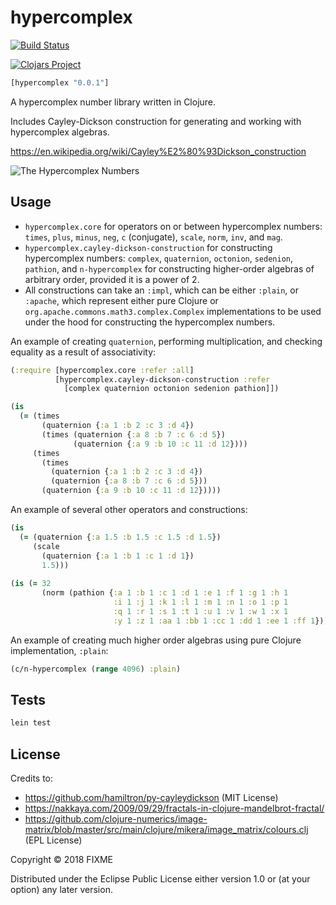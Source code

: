 # hypercomplex

[![Build Status](https://travis-ci.com/ogeagla/clj-hypercomplex.svg?branch=master)](https://travis-ci.com/ogeagla/clj-hypercomplex)

[![Clojars Project](https://img.shields.io/clojars/v/hypercomplex.svg)](https://clojars.org/hypercomplex)

```clojure
[hypercomplex "0.0.1"]
```

A hypercomplex number library written in Clojure.

Includes Cayley-Dickson construction for generating and working with hypercomplex algebras.

https://en.wikipedia.org/wiki/Cayley%E2%80%93Dickson_construction

![The Hypercomplex Numbers](papers/Figure1.JPG)

## Usage

 - `hypercomplex.core` for operators on or between hypercomplex numbers: `times`, `plus`, `minus`, `neg`, `c` (conjugate), `scale`, `norm`, `inv`, and `mag`.
 - `hypercomplex.cayley-dickson-construction` for constructing hypercomplex numbers: `complex`, `quaternion`, `octonion`, `sedenion`, `pathion`, and `n-hypercomplex` for constructing higher-order algebras of arbitrary order, provided it is a power of 2.
 - All constructions can take an `:impl`, which can be either `:plain`, or `:apache`, which represent either pure Clojure or `org.apache.commons.math3.complex.Complex` implementations to be used under the hood for constructing the hypercomplex numbers.  


An example of creating `quaternion`, performing multiplication, and checking equality as a result of associativity:
```clojure
(:require [hypercomplex.core :refer :all]
          [hypercomplex.cayley-dickson-construction :refer
            [complex quaternion octonion sedenion pathion]])

(is
  (= (times
       (quaternion {:a 1 :b 2 :c 3 :d 4})
       (times (quaternion {:a 8 :b 7 :c 6 :d 5})
              (quaternion {:a 9 :b 10 :c 11 :d 12})))
     (times
       (times
         (quaternion {:a 1 :b 2 :c 3 :d 4})
         (quaternion {:a 8 :b 7 :c 6 :d 5}))
       (quaternion {:a 9 :b 10 :c 11 :d 12}))))
```
An example of several other operators and constructions:
```clojure
(is 
  (= (quaternion {:a 1.5 :b 1.5 :c 1.5 :d 1.5})
     (scale 
       (quaternion {:a 1 :b 1 :c 1 :d 1})
       1.5)))
       
(is (= 32
       (norm (pathion {:a 1 :b 1 :c 1 :d 1 :e 1 :f 1 :g 1 :h 1
                       :i 1 :j 1 :k 1 :l 1 :m 1 :n 1 :o 1 :p 1
                       :q 1 :r 1 :s 1 :t 1 :u 1 :v 1 :w 1 :x 1
                       :y 1 :z 1 :aa 1 :bb 1 :cc 1 :dd 1 :ee 1 :ff 1}))))       
```
An example of creating much higher order algebras using pure Clojure implementation, `:plain`:
```clojure
(c/n-hypercomplex (range 4096) :plain)
```


## Tests
```bash
lein test
```

## License

Credits to:
  - https://github.com/hamiltron/py-cayleydickson (MIT License)
  - https://nakkaya.com/2009/09/29/fractals-in-clojure-mandelbrot-fractal/
  - https://github.com/clojure-numerics/image-matrix/blob/master/src/main/clojure/mikera/image_matrix/colours.clj (EPL License)

Copyright © 2018 FIXME

Distributed under the Eclipse Public License either version 1.0 or (at
your option) any later version.
